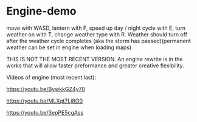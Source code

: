 # Engine-demo

move with WASD, lantern with F, speed up day / night cycle with E, turn weather on with T, change weather type with R.
Weather should turn off after the weather cycle completes (aka the storm has passed)(permanent weather can be set in engine when loading maps)

THIS IS NOT THE MOST RECENT VERSION. An engine rewrite is in the works that will allow faster preformance and greater creative flexibility.

Videos of engine (most recent last):

https://youtu.be/BywkkGZ4y70

https://youtu.be/MLXqt7Lj8O0

https://youtu.be/3epPE5cgAss
